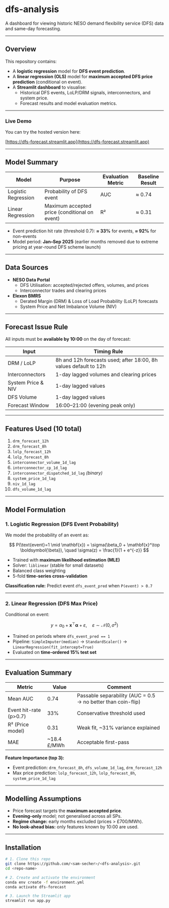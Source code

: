 # dfs-analysis
A dashboard for viewing historic NESO demand flexibility service (DFS) data and same-day forecasting.

---

## Overview

This repository contains:

- A **logistic regression** model for **DFS event prediction**.
- A **linear regression (OLS)** model for **maximum accepted DFS price prediction** (conditional on event).
- A **Streamlit dashboard** to visualise:
  - Historical DFS events, LoLP/DRM signals, interconnectors, and system price.
  - Forecast results and model evaluation metrics.

---

### Live Demo
You can try the hosted version here:

[https://dfs-forecast.streamlit.app](https://dfs-forecast.streamlit.app)

---

## Model Summary

| Model | Purpose | Evaluation Metric | Baseline Result |
|--------|----------|-------------------|----------------|
| Logistic Regression | Probability of DFS event | AUC | ≈ 0.74 |
| Linear Regression | Maximum accepted price (conditional on event) | R² | ≈ 0.31 |

- Event prediction hit rate (threshold 0.7): **≈ 33%** for events, **≈ 92%** for non-events
- Model period: **Jan–Sep 2025**
  (earlier months removed due to extreme pricing at year-round DFS scheme launch)

---

## Data Sources

- **NESO Data Portal**
  - DFS Utilisation: accepted/rejected offers, volumes, and prices
  - Interconnector trades and clearing prices
- **Elexon BMRS**
  - Derated Margin (DRM) & Loss of Load Probability (LoLP) forecasts
  - System Price and Net Imbalance Volume (NIV)

---

## Forecast Issue Rule

All inputs must be **available by 10:00** on the day of forecast:

| Input | Timing Rule |
|--------|--------------|
| DRM / LoLP | 8h and 12h forecasts used; after 18:00, 8h values default to 12h |
| Interconnectors | 1-day lagged volumes and clearing prices |
| System Price & NIV | 1-day lagged values |
| DFS Volume | 1-day lagged values |
| Forecast Window | 16:00–21:00 (evening peak only) |

---

## Features Used (10 total)

1. `drm_forecast_12h`
2. `drm_forecast_8h`
3. `lolp_forecast_12h`
4. `lolp_forecast_8h`
5. `interconnector_volume_1d_lag`
6. `interconnector_cp_1d_lag`
7. `interconnector_dispatched_1d_lag` *(binary)*
8. `system_price_1d_lag`
9. `niv_1d_lag`
10. `dfs_volume_1d_lag`

---

## Model Formulation

### 1️. Logistic Regression (DFS Event Probability)

We model the probability of an event as:

$$
P(\text{event}=1 \mid \mathbf{x}) =
\sigma(\beta_0 + \mathbf{x}^\top \boldsymbol{\beta}),
\quad
\sigma(z) = \frac{1}{1 + e^{-z}}
$$

- Trained with **maximum likelihood estimation (MLE)**
- Solver: `liblinear` (stable for small datasets)
- Balanced class weighting
- 5-fold **time-series cross-validation**

**Classification rule:**
Predict event `dfs_event_pred` when `P(event) > 0.7`

---

### 2️. Linear Regression (DFS Max Price)

Conditional on event:

$$
y = \alpha_0 + \mathbf{x}^\top \boldsymbol{\alpha} + \varepsilon,
\quad
\varepsilon \sim \mathcal{N}(0, \sigma^2)
$$

- Trained on periods where `dfs_event_pred == 1`
- Pipeline:
  `SimpleImputer(median)` → `StandardScaler()` → `LinearRegression(fit_intercept=True)`
- Evaluated on **time-ordered 15% test set**

---

## Evaluation Summary

| Metric | Value | Comment |
|---------|-------|----------|
| Mean AUC | 0.74 | Passable separability (AUC = 0.5 → no better than coin-flip) |
| Event hit-rate (p>0.7) | 33% | Conservative threshold used |
| R² (Price model) | 0.31 | Weak fit, ~31% variance explained |
| MAE | ~18.4 £/MWh | Acceptable first-pass |

**Feature Importance (top 3):**
- Event prediction: `drm_forecast_8h`, `dfs_volume_1d_lag`, `drm_forecast_12h`
- Max price prediction: `lolp_forecast_12h`, `lolp_forecast_8h`, `system_price_1d_lag`

---

## Modelling Assumptions

- Price forecast targets the **maximum accepted price**.
- **Evening-only** model; not generalised across all SPs.
- **Regime change:** early months excluded (prices > £700/MWh).
- **No look-ahead bias:** only features known by 10:00 are used.

---

## Installation

```bash
# 1. Clone this repo
git clone https://github.com/<sam-secher>/<dfs-analysis>.git
cd <repo-name>

# 2. Create and activate the environment
conda env create -f environment.yml
conda activate dfs-forecast

# 3. Launch the Streamlit app
streamlit run app.py

